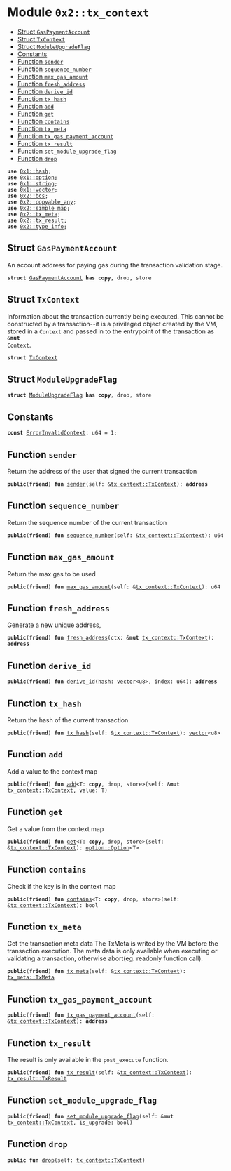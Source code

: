 
<a name="0x2_tx_context"></a>

# Module `0x2::tx_context`



-  [Struct `GasPaymentAccount`](#0x2_tx_context_GasPaymentAccount)
-  [Struct `TxContext`](#0x2_tx_context_TxContext)
-  [Struct `ModuleUpgradeFlag`](#0x2_tx_context_ModuleUpgradeFlag)
-  [Constants](#@Constants_0)
-  [Function `sender`](#0x2_tx_context_sender)
-  [Function `sequence_number`](#0x2_tx_context_sequence_number)
-  [Function `max_gas_amount`](#0x2_tx_context_max_gas_amount)
-  [Function `fresh_address`](#0x2_tx_context_fresh_address)
-  [Function `derive_id`](#0x2_tx_context_derive_id)
-  [Function `tx_hash`](#0x2_tx_context_tx_hash)
-  [Function `add`](#0x2_tx_context_add)
-  [Function `get`](#0x2_tx_context_get)
-  [Function `contains`](#0x2_tx_context_contains)
-  [Function `tx_meta`](#0x2_tx_context_tx_meta)
-  [Function `tx_gas_payment_account`](#0x2_tx_context_tx_gas_payment_account)
-  [Function `tx_result`](#0x2_tx_context_tx_result)
-  [Function `set_module_upgrade_flag`](#0x2_tx_context_set_module_upgrade_flag)
-  [Function `drop`](#0x2_tx_context_drop)


<pre><code><b>use</b> <a href="">0x1::hash</a>;
<b>use</b> <a href="">0x1::option</a>;
<b>use</b> <a href="">0x1::string</a>;
<b>use</b> <a href="">0x1::vector</a>;
<b>use</b> <a href="bcs.md#0x2_bcs">0x2::bcs</a>;
<b>use</b> <a href="copyable_any.md#0x2_copyable_any">0x2::copyable_any</a>;
<b>use</b> <a href="simple_map.md#0x2_simple_map">0x2::simple_map</a>;
<b>use</b> <a href="tx_meta.md#0x2_tx_meta">0x2::tx_meta</a>;
<b>use</b> <a href="tx_result.md#0x2_tx_result">0x2::tx_result</a>;
<b>use</b> <a href="type_info.md#0x2_type_info">0x2::type_info</a>;
</code></pre>



<a name="0x2_tx_context_GasPaymentAccount"></a>

## Struct `GasPaymentAccount`

An account address for paying gas during the transaction validation stage.


<pre><code><b>struct</b> <a href="tx_context.md#0x2_tx_context_GasPaymentAccount">GasPaymentAccount</a> <b>has</b> <b>copy</b>, drop, store
</code></pre>



<a name="0x2_tx_context_TxContext"></a>

## Struct `TxContext`

Information about the transaction currently being executed.
This cannot be constructed by a transaction--it is a privileged object created by
the VM, stored in a <code>Context</code> and passed in to the entrypoint of the transaction as <code>&<b>mut</b> Context</code>.


<pre><code><b>struct</b> <a href="tx_context.md#0x2_tx_context_TxContext">TxContext</a>
</code></pre>



<a name="0x2_tx_context_ModuleUpgradeFlag"></a>

## Struct `ModuleUpgradeFlag`



<pre><code><b>struct</b> <a href="tx_context.md#0x2_tx_context_ModuleUpgradeFlag">ModuleUpgradeFlag</a> <b>has</b> <b>copy</b>, drop, store
</code></pre>



<a name="@Constants_0"></a>

## Constants


<a name="0x2_tx_context_ErrorInvalidContext"></a>



<pre><code><b>const</b> <a href="tx_context.md#0x2_tx_context_ErrorInvalidContext">ErrorInvalidContext</a>: u64 = 1;
</code></pre>



<a name="0x2_tx_context_sender"></a>

## Function `sender`

Return the address of the user that signed the current transaction


<pre><code><b>public</b>(<b>friend</b>) <b>fun</b> <a href="tx_context.md#0x2_tx_context_sender">sender</a>(self: &<a href="tx_context.md#0x2_tx_context_TxContext">tx_context::TxContext</a>): <b>address</b>
</code></pre>



<a name="0x2_tx_context_sequence_number"></a>

## Function `sequence_number`

Return the sequence number of the current transaction


<pre><code><b>public</b>(<b>friend</b>) <b>fun</b> <a href="tx_context.md#0x2_tx_context_sequence_number">sequence_number</a>(self: &<a href="tx_context.md#0x2_tx_context_TxContext">tx_context::TxContext</a>): u64
</code></pre>



<a name="0x2_tx_context_max_gas_amount"></a>

## Function `max_gas_amount`

Return the max gas to be used


<pre><code><b>public</b>(<b>friend</b>) <b>fun</b> <a href="tx_context.md#0x2_tx_context_max_gas_amount">max_gas_amount</a>(self: &<a href="tx_context.md#0x2_tx_context_TxContext">tx_context::TxContext</a>): u64
</code></pre>



<a name="0x2_tx_context_fresh_address"></a>

## Function `fresh_address`

Generate a new unique address,


<pre><code><b>public</b>(<b>friend</b>) <b>fun</b> <a href="tx_context.md#0x2_tx_context_fresh_address">fresh_address</a>(ctx: &<b>mut</b> <a href="tx_context.md#0x2_tx_context_TxContext">tx_context::TxContext</a>): <b>address</b>
</code></pre>



<a name="0x2_tx_context_derive_id"></a>

## Function `derive_id`



<pre><code><b>public</b>(<b>friend</b>) <b>fun</b> <a href="tx_context.md#0x2_tx_context_derive_id">derive_id</a>(<a href="">hash</a>: <a href="">vector</a>&lt;u8&gt;, index: u64): <b>address</b>
</code></pre>



<a name="0x2_tx_context_tx_hash"></a>

## Function `tx_hash`

Return the hash of the current transaction


<pre><code><b>public</b>(<b>friend</b>) <b>fun</b> <a href="tx_context.md#0x2_tx_context_tx_hash">tx_hash</a>(self: &<a href="tx_context.md#0x2_tx_context_TxContext">tx_context::TxContext</a>): <a href="">vector</a>&lt;u8&gt;
</code></pre>



<a name="0x2_tx_context_add"></a>

## Function `add`

Add a value to the context map


<pre><code><b>public</b>(<b>friend</b>) <b>fun</b> <a href="tx_context.md#0x2_tx_context_add">add</a>&lt;T: <b>copy</b>, drop, store&gt;(self: &<b>mut</b> <a href="tx_context.md#0x2_tx_context_TxContext">tx_context::TxContext</a>, value: T)
</code></pre>



<a name="0x2_tx_context_get"></a>

## Function `get`

Get a value from the context map


<pre><code><b>public</b>(<b>friend</b>) <b>fun</b> <a href="tx_context.md#0x2_tx_context_get">get</a>&lt;T: <b>copy</b>, drop, store&gt;(self: &<a href="tx_context.md#0x2_tx_context_TxContext">tx_context::TxContext</a>): <a href="_Option">option::Option</a>&lt;T&gt;
</code></pre>



<a name="0x2_tx_context_contains"></a>

## Function `contains`

Check if the key is in the context map


<pre><code><b>public</b>(<b>friend</b>) <b>fun</b> <a href="tx_context.md#0x2_tx_context_contains">contains</a>&lt;T: <b>copy</b>, drop, store&gt;(self: &<a href="tx_context.md#0x2_tx_context_TxContext">tx_context::TxContext</a>): bool
</code></pre>



<a name="0x2_tx_context_tx_meta"></a>

## Function `tx_meta`

Get the transaction meta data
The TxMeta is writed by the VM before the transaction execution.
The meta data is only available when executing or validating a transaction, otherwise abort(eg. readonly function call).


<pre><code><b>public</b>(<b>friend</b>) <b>fun</b> <a href="tx_meta.md#0x2_tx_meta">tx_meta</a>(self: &<a href="tx_context.md#0x2_tx_context_TxContext">tx_context::TxContext</a>): <a href="tx_meta.md#0x2_tx_meta_TxMeta">tx_meta::TxMeta</a>
</code></pre>



<a name="0x2_tx_context_tx_gas_payment_account"></a>

## Function `tx_gas_payment_account`



<pre><code><b>public</b>(<b>friend</b>) <b>fun</b> <a href="tx_context.md#0x2_tx_context_tx_gas_payment_account">tx_gas_payment_account</a>(self: &<a href="tx_context.md#0x2_tx_context_TxContext">tx_context::TxContext</a>): <b>address</b>
</code></pre>



<a name="0x2_tx_context_tx_result"></a>

## Function `tx_result`

The result is only available in the <code>post_execute</code> function.


<pre><code><b>public</b>(<b>friend</b>) <b>fun</b> <a href="tx_result.md#0x2_tx_result">tx_result</a>(self: &<a href="tx_context.md#0x2_tx_context_TxContext">tx_context::TxContext</a>): <a href="tx_result.md#0x2_tx_result_TxResult">tx_result::TxResult</a>
</code></pre>



<a name="0x2_tx_context_set_module_upgrade_flag"></a>

## Function `set_module_upgrade_flag`



<pre><code><b>public</b>(<b>friend</b>) <b>fun</b> <a href="tx_context.md#0x2_tx_context_set_module_upgrade_flag">set_module_upgrade_flag</a>(self: &<b>mut</b> <a href="tx_context.md#0x2_tx_context_TxContext">tx_context::TxContext</a>, is_upgrade: bool)
</code></pre>



<a name="0x2_tx_context_drop"></a>

## Function `drop`



<pre><code><b>public</b> <b>fun</b> <a href="tx_context.md#0x2_tx_context_drop">drop</a>(self: <a href="tx_context.md#0x2_tx_context_TxContext">tx_context::TxContext</a>)
</code></pre>
